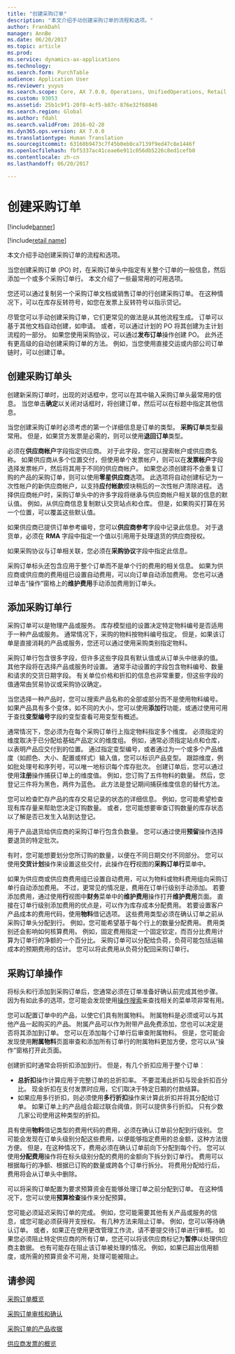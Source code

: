```yaml
---
title: "创建采购订单"
description: "本文介绍手动创建采购订单的流程和选项。"
author: FrankDahl
manager: AnnBe
ms.date: 06/20/2017
ms.topic: article
ms.prod: 
ms.service: dynamics-ax-applications
ms.technology: 
ms.search.form: PurchTable
audience: Application User
ms.reviewer: yuyus
ms.search.scope: Core, AX 7.0.0, Operations, UnifiedOperations, Retail
ms.custom: 93053
ms.assetid: 25b1c9f1-20f8-4cf5-b87c-876e32f68846
ms.search.region: Global
ms.author: fdahl
ms.search.validFrom: 2016-02-28
ms.dyn365.ops.version: AX 7.0.0
ms.translationtype: Human Translation
ms.sourcegitcommit: 63160b9473c7f45b0eb0ca7139f9ed47c8e1446f
ms.openlocfilehash: fbf5337ac41ceae6e911c056db5226c8ed1cefb0
ms.contentlocale: zh-cn
ms.lasthandoff: 06/20/2017

---
```


# <a name="create-purchase-orders"></a>创建采购订单

[!include[banner](../includes/banner.md)]

[!include[retail name](../includes/retail-name.md)]


本文介绍手动创建采购订单的流程和选项。

当您创建采购订单 (PO) 时，在采购订单头中指定有关整个订单的一般信息，然后添加一个或多个采购订单行。 本文介绍了一些最常用的可用选项。  

您还可以通过复制另一个采购订单文档或销售订单的行创建采购订单。 在这种情况下，可以在库存反转符号，如您在发票上反转符号以指示贷记。  

尽管您可以手动创建采购订单，它们更常见的做法是从其他流程生成。 订单可以基于其他文档自动创建，如申请。 或者，可以通过计划的 PO 将其创建为主计划流程的一部分。 如果您使用采购协议，可以通过**发布订单**操作创建 PO。 此外还有更高级的自动创建采购订单的方法。 例如，当您使用直接交运或内部公司订单链时，可以创建订单。

## <a name="creating-a-purchase-order-header"></a>创建采购订单头
创建新采购订单时，出现的对话框中，您可以在其中输入采购订单头最常用的信息。 当您单击**确定**以关闭对话框时，将创建订单，然后可以在标题中指定其他信息。  

当您创建采购订单时必须考虑的第一个详细信息是订单的类型。 **采购订单**类型最常用。 但是，如果贷方发票是必需的，则可以使用**退回订单**类型。  

必须在**供应商帐户**字段指定供应商。 对于此字段，您可以搜索帐户或供应商名称。 如果供应商从多个位置交付，但使用单个发票帐户，则可以在**发票帐户**字段选择发票帐户，然后将其用于不同的供应商帐户。 如果您必须创建将不会重复订购的产品的采购订单，则可以使用**零星供应商**选项。 此选项将自动创建标记为一次性帐户的新供应商帐户，以支持**应付帐款**模块稍后的一次性帐户清除进程。 选择供应商帐户时，采购订单头中的许多字段将继承与供应商帐户相关联的信息的默认值。 例如，从供应商信息复制默认交货站点和仓库。 但是，如果购买打算在另一个位置，可以覆盖这些默认值。  

如果供应商已提供订单参考编号，您可以**供应商参考**字段中记录此信息。 对于退货单，必须在 **RMA** 字段中指定一个值以引用用于处理退货的供应商授权。  

如果采购协议与订单相关联，您必须在**采购协议**字段中指定此信息。  

采购订单标头还包含应用于整个订单而不是单个行的费用的相关信息。 如果为供应商或供应商的费用组已设置自动费用，可以向订单自动添加费用。 您也可以通过单击“操作”窗格上的**维护费用**手动添加费用到订单头。

## <a name="adding-purchase-order-lines"></a>添加采购订单行
采购订单可以是物理产品或服务。 库存模型组的设置决定特定物料编号是否适用于一种产品或服务。 通常情况下，采购的物料按物料编号指定。 但是，如果该订单是直接消耗的产品或服务，您还可以通过使用采购类别指定物料。  

采购订单行包含很多字段，但许多这些字段具有默认值或从订单头中继承的值。 其他字段将在选择产品或服务时设置。 通常手动设置的字段包含物料编号、数量和请求的交货日期字段。 有关单位价格和折扣的信息也非常重要，但这些字段的值通常由贸易协议或采购协议确定。  

当您选择一种产品时，您可以搜索产品名称的全部或部分而不是使用物料编号。 如果产品具有多个变体，如不同的大小，您可以使用**添加行**功能，或通过使用可用于查找**变型编号**字段的变型查看可用变型有概述。  

通常情况下，您必须为在每个采购订单行上指定物料指定多个维度。 必须指定的维度取决于已分配给基础产品定义的维度组。 例如，通常必须指定站点和仓库，以表明产品应交付到的位置。 通过指定变型编号，或者通过为一个或多个产品维度（如颜色、大小、配置或样式）输入值，您可以标识产品变型。 跟踪维度，例如批处理号和序列号，可以唯一地标识每个库存批次。 创建订单后，您可以通过使用**注册**操作捕获订单上的维度值。 例如，您订购了五件物料的数量。 然后，您登记三件将为黑色，两件为蓝色。 此方法是登记期间捕获维度信息的替代方法。  

您可以检查贮存产品的库存交易记录的状态的详细信息。 例如，您可能希望检查现有库存量来帮助您决定订购数量。 或者，您可能想要审查订购数量的库存状态以了解是否已发生入站到达登记。  

用于产品退货给供应商的采购订单行包含负数量。 您可以通过使用**预留**操作选择要退货的特定批次。  

有时，您可能想要划分您所订购的数量，以便在不同日期交付不同部分。 您可以使用**交货计划**操作来设置这些交付，此操作在**行**视图的**采购订单行**菜单中。  

如果为供应商或供应商费用组已设置自动费用，可以为物料或物料费用组向采购订单行自动添加费用。 不过，更常见的情况是，费用在订单行级别手动添加。 若要添加费用，通过使用**行**视图中**财务**菜单中的**维护费用**操作打开**维护费用**页面。 直接在订单行级别添加费用的优点是，可以作为库存成本分配费用。 若要设置客户产品成本的费用代码，使用**物料**借记选项。 这些费用类型必须在确认订单之前从采购订单头分配到行。 例如，您可能希望基于每个行上的数量分配费用。 费用类别还会影响如何核算费用。 例如，固定费用指定一个固定钦定，而百分比费用计算为订单行的净额的一个百分比。 采购订单可以分配给负荷，负荷可能包括运输成本的预期费用的估计。 您可以将此费用从负荷分配回采购订单行。

## <a name="purchase-order-actions"></a>采购订单操作
将标头和行添加到采购订单后，您通常必须在订单准备好确认前完成其他步骤。 因为有如此多的选项，您可能会发现使用[操作搜索](/dynamics365/unified-operations/fin-and-ops/get-started/action-search)来查找相关的菜单项非常有用。  

您可以配置订单中的产品，以使它们具有附属物料。 附属物料是必须或可以与其他产品一起购买的产品。 附属产品可以作为附带产品免费添加，您也可以决定是否将其添加到订单。 您可以在添加每个订单行后审查附属物料。 但是，您可能会发现使用**附属物料**页面审查和添加所有订单行的附属物料更加方便，您可以从“操作”窗格打开此页面。  

创建折扣时通常会将折扣添加到行。 但是，有几个折扣应用于整个订单︰

-   **总折扣**操作计算应用于完整订单的总折扣率。 不要混淆此折扣与现金折扣百分比。 现金折扣在支付发票时应用，它们取决于特定日期的付款结算。
-   如果应用多行折扣，则必须使用**多行折扣**操作来计算此折扣并将其分配给订单。 如果订单上的产品组合超过联合阈值，则可以提供多行折扣。 只有少数几家公司使用这种类型的折扣。

具有使用**物料**借记类型的费用代码的费用，必须在确认订单前分配到行级别。 您可能会发现在订单头级别分配这些费用，以便能够指定费用的总金额，这种方法很方便。 但是，在这种情况下，费用必须在确认订单前向下分配到每个行。 您可以使用**分配费用**操作将在标头级别分配的费用的金额向下拆分到订单行。 费用可以根据每行的净额、根据已订购的数量或跨各个订单行拆分。 将费用分配给行后，费用将会从订单头中删除。  

可以将采购订单配置为要求预算资金在能够处理订单之前分配到订单。 在这种情况下，您可以使用**预算检查**操作来分配预算。  

您可能必须延迟采购订单的完成。 例如，您可能需要其他有关产品或服务的信息，或您可能必须获得开支授权。 有几种方法来阻止订单。 例如，您可以等待确认订单。 或者，如果正在使用更改管理工作流，请不要提交待订单进行审核。 如果您必须阻止特定供应商的所有订单，您还可以将该供应商标记为**暂停**以处理供应商主数据。 也有可能存在阻止该订单被处理的情况。 例如，如果已超出信用额度，或所需的预算资金不可用，处理可能被阻止。

<a name="see-also"></a>请参阅
--------

[采购订单概览](purchase-order-overview.md)

[采购订单审核和确认](purchase-order-approval-confirmation.md)

[采购订单的产品收据](product-receipt-against-purchase-orders.md)

[供应商发票的概览](/dynamics365/unified-operations/financials/accounts-payable/vendor-invoices-overview)




